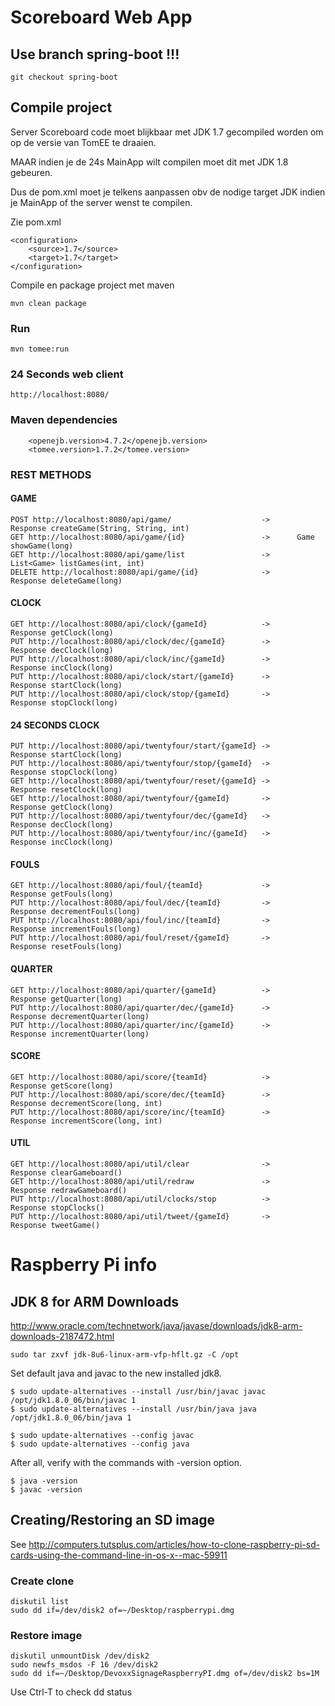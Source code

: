 # Scoreboard Web App

## Use branch spring-boot !!!

    git checkout spring-boot 

## Compile project

Server Scoreboard code moet blijkbaar met JDK 1.7 gecompiled worden om op de versie van TomEE te draaien.

MAAR indien je de 24s MainApp wilt compilen moet dit met JDK 1.8 gebeuren.

Dus de pom.xml moet je telkens aanpassen obv de nodige target JDK indien je MainApp of the server wenst te compilen.

Zie pom.xml

    <configuration>
        <source>1.7</source>
        <target>1.7</target>
    </configuration>

Compile en package project met maven

    mvn clean package

### Run

    mvn tomee:run

### 24 Seconds web client

    http://localhost:8080/

### Maven dependencies

        <openejb.version>4.7.2</openejb.version>
        <tomee.version>1.7.2</tomee.version>

### REST METHODS

#### GAME

    POST http://localhost:8080/api/game/                    ->      Response createGame(String, String, int)
    GET http://localhost:8080/api/game/{id}                 ->      Game showGame(long)
    GET http://localhost:8080/api/game/list                 ->      List<Game> listGames(int, int)
    DELETE http://localhost:8080/api/game/{id}              ->      Response deleteGame(long)

#### CLOCK
    
    GET http://localhost:8080/api/clock/{gameId}            ->      Response getClock(long)
    PUT http://localhost:8080/api/clock/dec/{gameId}        ->      Response decClock(long)
    PUT http://localhost:8080/api/clock/inc/{gameId}        ->      Response incClock(long)
    PUT http://localhost:8080/api/clock/start/{gameId}      ->      Response startClock(long)
    PUT http://localhost:8080/api/clock/stop/{gameId}       ->      Response stopClock(long)

#### 24 SECONDS CLOCK
    
    PUT http://localhost:8080/api/twentyfour/start/{gameId} ->      Response startClock(long)
    PUT http://localhost:8080/api/twentyfour/stop/{gameId}  ->      Response stopClock(long)
    GET http://localhost:8080/api/twentyfour/reset/{gameId} ->      Response resetClock(long)
    GET http://localhost:8080/api/twentyfour/{gameId}       ->      Response getClock(long)
    PUT http://localhost:8080/api/twentyfour/dec/{gameId}   ->      Response decClock(long)
    PUT http://localhost:8080/api/twentyfour/inc/{gameId}   ->      Response incClock(long)

#### FOULS

    GET http://localhost:8080/api/foul/{teamId}             ->      Response getFouls(long)
    PUT http://localhost:8080/api/foul/dec/{teamId}         ->      Response decrementFouls(long)
    PUT http://localhost:8080/api/foul/inc/{teamId}         ->      Response incrementFouls(long)
    PUT http://localhost:8080/api/foul/reset/{gameId}       ->      Response resetFouls(long)

#### QUARTER

    GET http://localhost:8080/api/quarter/{gameId}          ->      Response getQuarter(long)
    PUT http://localhost:8080/api/quarter/dec/{gameId}      ->      Response decrementQuarter(long)
    PUT http://localhost:8080/api/quarter/inc/{gameId}      ->      Response incrementQuarter(long)

#### SCORE

    GET http://localhost:8080/api/score/{teamId}            ->      Response getScore(long)
    PUT http://localhost:8080/api/score/dec/{teamId}        ->      Response decrementScore(long, int)
    PUT http://localhost:8080/api/score/inc/{teamId}        ->      Response incrementScore(long, int)

#### UTIL

    GET http://localhost:8080/api/util/clear                ->      Response clearGameboard()
    GET http://localhost:8080/api/util/redraw               ->      Response redrawGameboard()
    PUT http://localhost:8080/api/util/clocks/stop          ->      Response stopClocks()
    PUT http://localhost:8080/api/util/tweet/{gameId}       ->      Response tweetGame()

# Raspberry Pi info 

## JDK 8 for ARM Downloads

http://www.oracle.com/technetwork/java/javase/downloads/jdk8-arm-downloads-2187472.html
    
    sudo tar zxvf jdk-8u6-linux-arm-vfp-hflt.gz -C /opt

Set default java and javac to the new installed jdk8.

    $ sudo update-alternatives --install /usr/bin/javac javac /opt/jdk1.8.0_06/bin/javac 1
    $ sudo update-alternatives --install /usr/bin/java java /opt/jdk1.8.0_06/bin/java 1

    $ sudo update-alternatives --config javac
    $ sudo update-alternatives --config java

After all, verify with the commands with -version option.

    $ java -version
    $ javac -version

## Creating/Restoring an SD image  

See http://computers.tutsplus.com/articles/how-to-clone-raspberry-pi-sd-cards-using-the-command-line-in-os-x--mac-59911

### Create clone

    diskutil list
    sudo dd if=/dev/disk2 of=~/Desktop/raspberrypi.dmg

### Restore image

    diskutil unmountDisk /dev/disk2
    sudo newfs_msdos -F 16 /dev/disk2
    sudo dd if=~/Desktop/DevoxxSignageRaspberryPI.dmg of=/dev/disk2 bs=1M

Use Ctrl-T to check dd status
